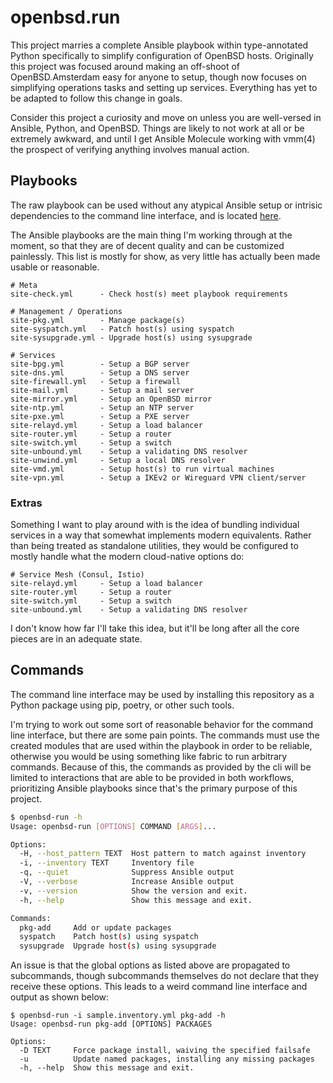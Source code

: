 openbsd.run
====================

This project marries a complete Ansible playbook within type-annotated Python
specifically to simplify configuration of OpenBSD hosts.  Originally this
project was focused around making an off-shoot of OpenBSD.Amsterdam easy for
anyone to setup, though now focuses on simplifying operations tasks and setting
up services.  Everything has yet to be adapted to follow this change in goals.

Consider this project a curiosity and move on unless you are well-versed in
Ansible, Python, and OpenBSD.  Things are likely to not work at all or be
extremely awkward, and until I get Ansible Molecule working with vmm(4) the
prospect of verifying anything involves manual action.


Playbooks
--------------------
The raw playbook can be used without any atypical Ansible setup or intrisic
dependencies to the command line interface, and is located
[here](./openbsd_run/playbook).

The Ansible playbooks are the main thing I'm working through at the moment, so
that they are of decent quality and can be customized painlessly.  This list is
mostly for show, as very little has actually been made usable or reasonable.

```
# Meta
site-check.yml      - Check host(s) meet playbook requirements

# Management / Operations
site-pkg.yml        - Manage package(s)
site-syspatch.yml   - Patch host(s) using syspatch
site-sysupgrade.yml - Upgrade host(s) using sysupgrade

# Services
site-bpg.yml        - Setup a BGP server
site-dns.yml        - Setup a DNS server
site-firewall.yml   - Setup a firewall
site-mail.yml       - Setup a mail server
site-mirror.yml     - Setup an OpenBSD mirror
site-ntp.yml        - Setup an NTP server
site-pxe.yml        - Setup a PXE server
site-relayd.yml     - Setup a load balancer
site-router.yml     - Setup a router
site-switch.yml     - Setup a switch
site-unbound.yml    - Setup a validating DNS resolver
site-unwind.yml     - Setup a local DNS resolver
site-vmd.yml        - Setup host(s) to run virtual machines
site-vpn.yml        - Setup a IKEv2 or Wireguard VPN client/server
```

### Extras
Something I want to play around with is the idea of bundling individual services
in a way that somewhat implements modern equivalents.  Rather than being treated
as standalone utilities, they would be configured to mostly handle what the
modern cloud-native options do:

```
# Service Mesh (Consul, Istio)
site-relayd.yml     - Setup a load balancer
site-router.yml     - Setup a router
site-switch.yml     - Setup a switch
site-unbound.yml    - Setup a validating DNS resolver
```

I don't know how far I'll take this idea, but it'll be long after all the core
pieces are in an adequate state.


Commands
--------------------
The command line interface may be used by installing this repository as a Python
package using pip, poetry, or other such tools.

I'm trying to work out some sort of reasonable behavior for the command line
interface, but there are some pain points.  The commands must use the created
modules that are used within the playbook in order to be reliable, otherwise you
would be using something like fabric to run arbitrary commands.  Because of
this, the commands as provided by the cli will be limited to interactions that
are able to be provided in both workflows, prioritizing Ansible playbooks since
that's the primary purpose of this project.

``` sh
$ openbsd-run -h
Usage: openbsd-run [OPTIONS] COMMAND [ARGS]...

Options:
  -H, --host_pattern TEXT  Host pattern to match against inventory
  -i, --inventory TEXT     Inventory file
  -q, --quiet              Suppress Ansible output
  -V, --verbose            Increase Ansible output
  -v, --version            Show the version and exit.
  -h, --help               Show this message and exit.

Commands:
  pkg-add     Add or update packages
  syspatch    Patch host(s) using syspatch
  sysupgrade  Upgrade host(s) using sysupgrade
```

An issue is that the global options as listed above are propagated to
subcommands, though subcommands themselves do not declare that they receive
these options.  This leads to a weird command line interface and output as shown
below:

```
$ openbsd-run -i sample.inventory.yml pkg-add -h
Usage: openbsd-run pkg-add [OPTIONS] PACKAGES

Options:
  -D TEXT     Force package install, waiving the specified failsafe
  -u          Update named packages, installing any missing packages
  -h, --help  Show this message and exit.
```
